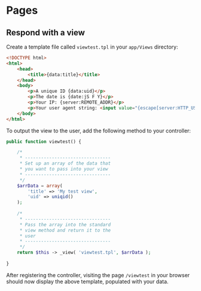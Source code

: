 # Pages

## Respond with a view

Create a template file called `viewtest.tpl` in your `app/Views` directory:

```html
<!DOCTYPE html>
<html>
    <head>
        <title>{data:title}</title>
    </head>
    <body>
        <p>A unique ID {data:uid}</p>
        <p>The date is {date:jS F Y}</p>
        <p>Your IP: {server:REMOTE_ADDR}</p>
        <p>Your user agent string: <input value="{escape[server:HTTP_USER_AGENT]}"></p>
    </body>
</html>
```

To output the view to the user, add the following method to your controller:

```php
public function viewtest() {

    /*
     * --------------------------------
     * Set up an array of the data that
     * you want to pass into your view
     * --------------------------------
     */
    $arrData = array(
        'title' => 'My test view',
        'uid' => uniqid()
    );
    
    /*
     * --------------------------------
     * Pass the array into the standard
     * view method and return it to the
     * user
     * --------------------------------
     */
	return $this -> _view( 'viewtest.tpl', $arrData );
	
}
```

After registering the controller, visiting the page `/viewtest` in your browser should now display the above template, populated with your data.